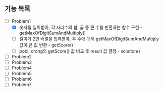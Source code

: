 ## 기능 목록

- [ ] Problem1
  - [x] 숫자를 입력받아, 각 자리수의 합, 곱 중 큰 수를 반환하는 함수 구현 - getMaxOfDigitSumAndMultiply()
  - [ ] 길이가 2인 배열을 입력받아, 두 수에 대해 getMaxOfDigitSumAndMultiply 값이 큰 값 반환 - getScore()
  - [ ] pobi, crong의 getScore() 값 비교 후 result 값 결정 - solution()
- [ ] Problem2
- [ ] Problem3
- [ ] Problem4
- [ ] Problem5
- [ ] Problem6
- [ ] Problem7
